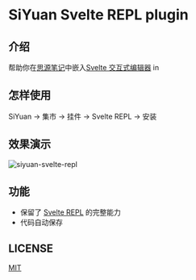 # SiYuan Svelte REPL plugin

## 介绍

帮助你在[思源笔记](https://github.com/siyuan-note/siyuan)中嵌入[Svelte 交互式编辑器](https://svelte.dev/repl) in

## 怎样使用

SiYuan -> 集市 -> 挂件 -> Svelte REPL -> 安装

## 效果演示

![siyuan-svelte-repl](https://user-images.githubusercontent.com/41723543/233339458-0a398ffe-ba62-49cb-9353-45015e436587.gif)

## 功能

* 保留了 [Svelte REPL](https://svelte.dev/repl) 的完整能力
* 代码自动保存

## LICENSE

[MIT](./LICENSE)